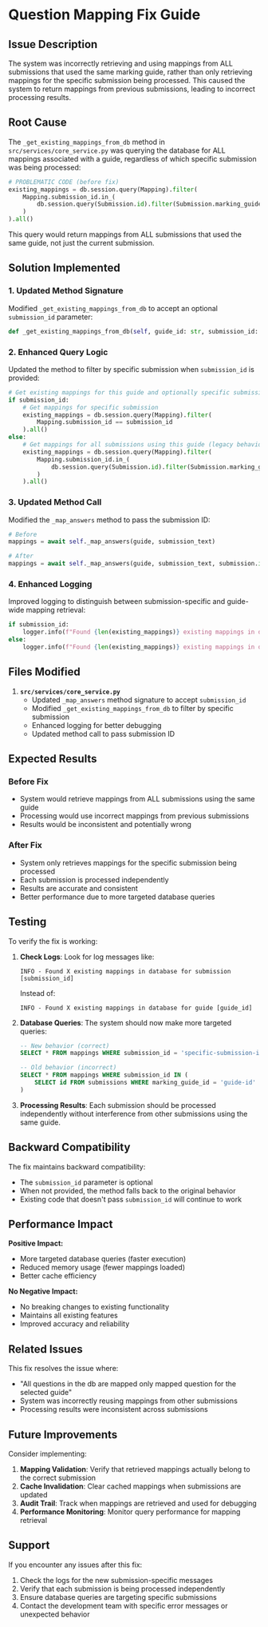 # Question Mapping Fix Guide

## Issue Description

The system was incorrectly retrieving and using mappings from ALL submissions that used the same marking guide, rather than only retrieving mappings for the specific submission being processed. This caused the system to return mappings from previous submissions, leading to incorrect processing results.

## Root Cause

The `_get_existing_mappings_from_db` method in `src/services/core_service.py` was querying the database for ALL mappings associated with a guide, regardless of which specific submission was being processed:

```python
# PROBLEMATIC CODE (before fix)
existing_mappings = db.session.query(Mapping).filter(
    Mapping.submission_id.in_(
        db.session.query(Submission.id).filter(Submission.marking_guide_id == guide_id)
    )
).all()
```

This query would return mappings from ALL submissions that used the same guide, not just the current submission.

## Solution Implemented

### 1. Updated Method Signature

Modified `_get_existing_mappings_from_db` to accept an optional `submission_id` parameter:

```python
def _get_existing_mappings_from_db(self, guide_id: str, submission_id: str = None) -> Optional[List[Dict]]:
```

### 2. Enhanced Query Logic

Updated the method to filter by specific submission when `submission_id` is provided:

```python
# Get existing mappings for this guide and optionally specific submission
if submission_id:
    # Get mappings for specific submission
    existing_mappings = db.session.query(Mapping).filter(
        Mapping.submission_id == submission_id
    ).all()
else:
    # Get mappings for all submissions using this guide (legacy behavior)
    existing_mappings = db.session.query(Mapping).filter(
        Mapping.submission_id.in_(
            db.session.query(Submission.id).filter(Submission.marking_guide_id == guide_id)
        )
    ).all()
```

### 3. Updated Method Call

Modified the `_map_answers` method to pass the submission ID:

```python
# Before
mappings = await self._map_answers(guide, submission_text)

# After  
mappings = await self._map_answers(guide, submission_text, submission.id)
```

### 4. Enhanced Logging

Improved logging to distinguish between submission-specific and guide-wide mapping retrieval:

```python
if submission_id:
    logger.info(f"Found {len(existing_mappings)} existing mappings in database for submission {submission_id}")
else:
    logger.info(f"Found {len(existing_mappings)} existing mappings in database for guide {guide_id}")
```

## Files Modified

1. **`src/services/core_service.py`**
   - Updated `_map_answers` method signature to accept `submission_id`
   - Modified `_get_existing_mappings_from_db` to filter by specific submission
   - Enhanced logging for better debugging
   - Updated method call to pass submission ID

## Expected Results

### Before Fix
- System would retrieve mappings from ALL submissions using the same guide
- Processing would use incorrect mappings from previous submissions
- Results would be inconsistent and potentially wrong

### After Fix
- System only retrieves mappings for the specific submission being processed
- Each submission is processed independently
- Results are accurate and consistent
- Better performance due to more targeted database queries

## Testing

To verify the fix is working:

1. **Check Logs**: Look for log messages like:
   ```
   INFO - Found X existing mappings in database for submission [submission_id]
   ```
   Instead of:
   ```
   INFO - Found X existing mappings in database for guide [guide_id]
   ```

2. **Database Queries**: The system should now make more targeted queries:
   ```sql
   -- New behavior (correct)
   SELECT * FROM mappings WHERE submission_id = 'specific-submission-id'
   
   -- Old behavior (incorrect)
   SELECT * FROM mappings WHERE submission_id IN (
       SELECT id FROM submissions WHERE marking_guide_id = 'guide-id'
   )
   ```

3. **Processing Results**: Each submission should be processed independently without interference from other submissions using the same guide.

## Backward Compatibility

The fix maintains backward compatibility:
- The `submission_id` parameter is optional
- When not provided, the method falls back to the original behavior
- Existing code that doesn't pass `submission_id` will continue to work

## Performance Impact

**Positive Impact:**
- More targeted database queries (faster execution)
- Reduced memory usage (fewer mappings loaded)
- Better cache efficiency

**No Negative Impact:**
- No breaking changes to existing functionality
- Maintains all existing features
- Improved accuracy and reliability

## Related Issues

This fix resolves the issue where:
- "All questions in the db are mapped only mapped question for the selected guide"
- System was incorrectly reusing mappings from other submissions
- Processing results were inconsistent across submissions

## Future Improvements

Consider implementing:
1. **Mapping Validation**: Verify that retrieved mappings actually belong to the correct submission
2. **Cache Invalidation**: Clear cached mappings when submissions are updated
3. **Audit Trail**: Track when mappings are retrieved and used for debugging
4. **Performance Monitoring**: Monitor query performance for mapping retrieval

## Support

If you encounter any issues after this fix:
1. Check the logs for the new submission-specific messages
2. Verify that each submission is being processed independently
3. Ensure database queries are targeting specific submissions
4. Contact the development team with specific error messages or unexpected behavior
